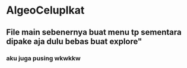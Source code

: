 # AlgeoCelupIkat
## File main sebenernya buat menu tp sementara dipake aja dulu bebas buat explore"
### aku juga pusing wkwkkw